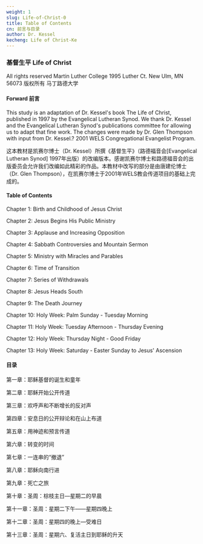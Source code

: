 ```yaml
---
weight: 1
slug: Life-of-Christ-0
title: Table of Contents
cn: 前言与目录
author: Dr. Kessel
kecheng: Life of Christ-Ke
---
```


### 基督生平 Life of Christ

All rights reserved Martin Luther College 1995 Luther Ct. New Ulm, MN 56073 版权所有 马丁路德大学

#### Forward 前言

This study is an adaptation of Dr. Kessel's book The Life of Christ, published in 1997 by the Evangelical Lutheran Synod. We thank Dr. Kessel and the Evangelical Lutheran Synod's publications committee for allowing us to adapt that fine work. The changes were made by Dr. Glen Thompson with input from Dr. Kessel.? 2001 WELS Congregational Evangelist Program.

这本教材是凯赛尔博士（Dr. Kessel）所撰《基督生平》（路德福音会[Evangelical Lutheran Synod] 1997年出版）的改编版本。感谢凯赛尔博士和路德福音会的出版委员会允许我们改编如此精彩的作品。本教材中改写的部分是由唐建伦博士（Dr. Glen Thompson），在凯赛尔博士于2001年WELS教会传道项目的基础上完成的。

#### Table of Contents

Chapter 1: Birth and Childhood of Jesus Christ

Chapter 2: Jesus Begins His Public Ministry

Chapter 3: Applause and Increasing Opposition

Chapter 4: Sabbath Controversies and Mountain Sermon

Chapter 5: Ministry with Miracles and Parables

Chapter 6: Time of Transition

Chapter 7: Series of Withdrawals

Chapter 8: Jesus Heads South

Chapter 9: The Death Journey

Chapter 10: Holy Week: Palm Sunday - Tuesday Morning

Chapter 11: Holy Week: Tuesday Afternoon - Thursday Evening

Chapter 12: Holy Week: Thursday Night - Good Friday

Chapter 13: Holy Week: Saturday - Easter Sunday to Jesus' Ascension

#### 目录

第一章：耶稣基督的诞生和童年

第二章：耶稣开始公开传道

第三章：欢呼声和不断增长的反对声

第四章：安息日的公开辩论和在山上布道

第五章：用神迹和预言传道

第六章：转变的时间

第七章：一连串的“撤退”

第八章：耶稣向南行进

第九章：死亡之旅

第十章：圣周：棕枝主日—星期二的早晨

第十一章：圣周：星期二下午——星期四晚上

第十二章：圣周：星期四的晚上—受难日

第十三章：圣周：星期六、复活主日到耶稣的升天